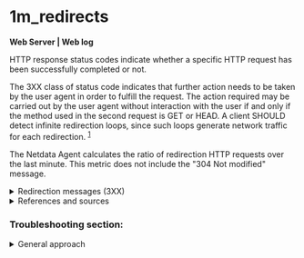 # 1m_redirects

**Web Server | Web log**

HTTP response status codes indicate whether a specific HTTP request has been successfully completed
or not.

The 3XX class of status code indicates that further action needs to be taken by the user agent in
order to fulfill the request. The action required may be carried out by the user agent without
interaction with the user if and only if the method used in the second request is GET or HEAD. A
client SHOULD detect infinite redirection loops, since such loops generate network traffic for each
redirection.
<sup> [1](https://datatracker.ietf.org/doc/html/rfc2616#section-10.3) </sup>

The Netdata Agent calculates the ratio of redirection HTTP requests over the last minute. This
metric does not include the "304 Not modified" message.

<details>
  <summary>Redirection messages (3XX)</summary>

The redirect messages below contain the descriptions as provided by
Mozilla.<sup> [2](https://developer.mozilla.org/en-US/docs/Web/HTTP/Status#redirection_messages) </sup>

- _300 Multiple Choice_: The request has more than one possible response. The user agent or user
  should choose one of them. (There is no standardized way of choosing one of the responses, but
  HTML links to the possibilities are recommended so the user can pick.)

- _301 Moved Permanently_: The URL of the requested resource has been changed permanently. The new
  URL is given in the response.

- _302 Found_: This response code means that the URI of requested resource has been changed
  temporarily. Further changes in the URI might be made in the future. Therefore, this same URI
  should be used by the client in future requests.

- _303 See Other_: The server sent this response to direct the client to get the requested resource
  at another URI with a GET request.

- _304 Not Modified_: This is used for caching purposes. It tells the client that the response has
  not been modified, so the client can continue to use the same cached version of the response.

- _305 Use Proxy_: Defined in a previous version of the HTTP specification to indicate that a
  requested response must be accessed by a proxy. It has been deprecated due to security concerns
  regarding in-band configuration of a proxy.

- _306 unused_: This response code is no longer used; it is just reserved. It was used in a previous
  version of the HTTP/1.1 specification.

- _307 Temporary Redirect_: The server sends this response to direct the client to get the requested
  resource at another URI with same method that was used in the prior request. This has the same
  semantics as the 302 Found HTTP response code, with the exception that the user agent must not
  change the HTTP method used: if a POST was used in the first request, a POST must be used in the
  second request.

- _308 Permanent Redirect_: This means that the resource is now permanently located at another URI,
  specified by the Location: HTTP Response header. This has the same semantics as the 301 Moved
  Permanently HTTP response code, with the exception that the user agent must not change the HTTP
  method used: if a POST was used in the first request, a POST must be used in the second request.

</details>


<details>
  <summary>References and sources</summary>

1. [3XX codes in the HTTP protocol](https://datatracker.ietf.org/doc/html/rfc2616#section-10.3)

2. [HTTP redirection messages on Mozilla](https://developer.mozilla.org/en-US/docs/Web/HTTP/Status#redirection_messages)

</details>

### Troubleshooting section:

<details>
<summary>General approach</summary>

You can identify exactly what HTTP response code your web server send back to your clients by opening the Netdata
dashboard and inspecting the `detailed_response_codes` chart for your web server. This chart keeps
track of exactly what error codes your web server sends out.

You should also check the server error logs. For example, web servers such as Apache or Nginx
produce and error logs, by default under `/var/log/{nginx, apache2}/{access.log, error.log}`

</details>



